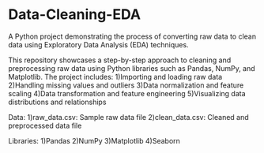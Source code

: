 # Data-Cleaning-EDA
A Python project demonstrating the process of converting raw data to clean data using Exploratory Data Analysis (EDA) techniques.

This repository showcases a step-by-step approach to cleaning and preprocessing raw data using Python libraries such as Pandas, NumPy, and Matplotlib. 
The project includes:
    1)Importing and loading raw data
    2)Handling missing values and outliers
    3)Data normalization and feature scaling
    4)Data transformation and feature engineering
    5)Visualizing data distributions and relationships

Data:
    1)raw_data.csv: Sample raw data file
    2)clean_data.csv: Cleaned and preprocessed data file
    
Libraries:
    1)Pandas
    2)NumPy
    3)Matplotlib
    4)Seaborn
